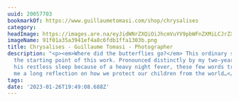 ```yaml
---
uuid: 20057703
bookmarkOf: https://www.guillaumetomasi.com/shop/chrysalises
category:
headImage: https://images.are.na/eyJidWNrZXQiOiJhcmVuYV9pbWFnZXMiLCJrZXkiOiIyMDA1NzcwMy9vcmlnaW5hbF85MWYwMWEzNWEzOTQxZWY0YThjNmZkYjFmZmExMzAzYi5wbmciLCJlZGl0cyI6eyJyZXNpemUiOnsid2lkdGgiOjEyMDAsImhlaWdodCI6MTIwMCwiZml0IjoiaW5zaWRlIiwid2l0aG91dEVubGFyZ2VtZW50Ijp0cnVlfSwid2VicCI6eyJxdWFsaXR5Ijo5MH0sImpwZWciOnsicXVhbGl0eSI6OTB9LCJyb3RhdGUiOm51bGx9fQ==?bc=0
imageName: 91f01a35a3941ef4a8c6fdb1ffa1303b.png
title: Chrysalises - Guillaume Tomasi - Photographer
description: "<p><em>Where did the butterflies go?</em> This ordinary sentence was
  the starting point of this work. Pronounced distinctly by my two-year-old son during
  his restless sleep because of a heavy night fever, these few words triggered on
  me a long reflection on how we protect our children from the world…</p>"
tags:
date: '2023-01-26T19:49:08.688Z'
---
```

